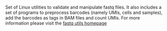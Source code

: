 Set of Linux utilities to validate and manipulate fastq files. It also includes a set of programs to preprocess barcodes (namely UMIs, cells and samples), add the barcodes as tags in BAM files and count UMIs.
For more information please visit the [fastq utils homepage](https://github.com/nunofonseca/fastq_utils)